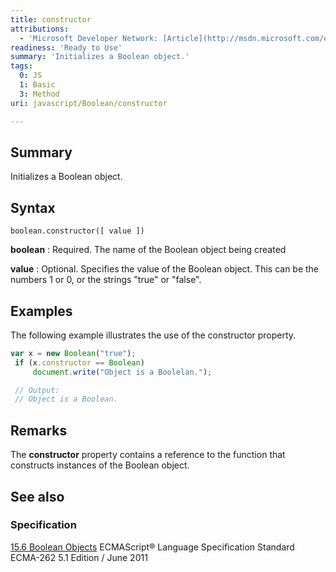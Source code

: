```yaml
---
title: constructor
attributions:
  - 'Microsoft Developer Network: [Article](http://msdn.microsoft.com/en-us/library/ie/jj155289(v=vs.94).aspx)'
readiness: 'Ready to Use'
summary: 'Initializes a Boolean object.'
tags:
  0: JS
  1: Basic
  3: Method
uri: javascript/Boolean/constructor

---
```

## Summary

Initializes a Boolean object.

## Syntax

    boolean.constructor([ value ])

**boolean**
:   Required. The name of the Boolean object being created

**value**
:   Optional. Specifies the value of the Boolean object. This can be the numbers 1 or 0, or the strings "true" or "false".

## Examples

The following example illustrates the use of the constructor property.

``` js
var x = new Boolean("true");
 if (x.constructor == Boolean)
     document.write("Object is a Boolelan.");

 // Output:
 // Object is a Boolean.
```

## Remarks

The **constructor** property contains a reference to the function that constructs instances of the Boolean object.

## See also

### Specification

[15.6 Boolean Objects](http://www.ecma-international.org/ecma-262/5.1/#sec-15.6) ECMAScript® Language Specification Standard ECMA-262 5.1 Edition / June 2011

